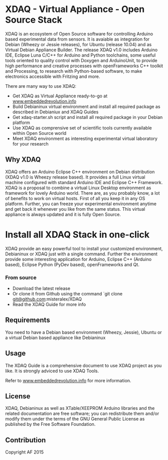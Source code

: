 # XDAQ - Virtual Appliance - Open Source Stack
XDAQ is an ecosystem of Open Source software for controlling Arduino based experimental data from sensors. It is avaiable as integration for Debian (Wheezy or Jessie releases), for Ubuntu (release 10.04) and as Virtual Debian Appliance Builder. The release XDAQ v1.0 includes Arduino IDE, Eclipse Luna C/C++ for Arduino and Python toolchains, some useful tools oriented to quality control with Doxygen and ArduinoUnit, to provide high performance and creative processes with openFrameworks C++ toolkit and Processing, to research with Python-based software, to make electronics accessible with Fritzing and more.

There are many way to use XDAQ:
- Get XDAQ as Virtual Appliance ready-to-go at www.embeddedrevolution.info
- Build Debianinux virtual environment and install all required package as described in Debianiux and XDAQ Guides
- Get xdaq-starter.sh script and install all required package in your Debian platform
- Use XDAQ as comprensive set of scientific tools currently available within Open Source world
- Meet XDAQ environment as interesting experimental virtual laboratory for your research


## Why XDAQ
XDAQ offers an Arduino Eclipse C++ environment on Debian distribution (XDAQ v1.0 is Wheezy release based). It provides a full Linux virtual machine configured with standard Arduino IDE and Eclipse C++ Framework. XDAQ is a proposal to combine a virtual Linux Desktop environment as framework for lovely Arduino world. There are, as you probably know, a lot of benefits to work on virtual hosts. First of all you keep it in any OS platform. Further, you can freeze your experimental environment anytime and get back it whenever you like from the same status. This virtual appliance is always updated and it is fully Open Source.


# Install all XDAQ Stack in one-click
XDAQ provide an easy powerful tool to install your customized environment, Debianinux or XDAQ just with a single command. Further the environment provide some interesting application for Arduino, Eclipse C++ (Arduino based), Eclipse Python (PyDev based), openFrameworks and Qt.


### From source
- Download the latest release
- Or clone it from Github using the command `git clone git@github.com:misteralex/XDAQ
- Read the XDAQ Guide for more info


## Requirements
You need to have a Debian based environment (Wheezy, Jessie), Ubuntu or a virtual Debian based appliance like Debianinux

## Usage
The XDAQ Guide is a comprehensive document to use XDAQ project as you like. It is strongly adviced to use XDAQ Tools.

Refer to www.embeddedrevolution.info for more information.


## License
XDAQ, Debianinux as well as XTable/XEEPROM Arduino libraries and the related documentation are free software; you can redistribute them and/or modify them under the terms of the GNU General Public License as published by the Free Software Foundation.

## Contribution
Copyright AF 2015
